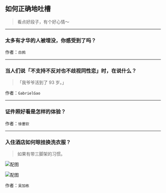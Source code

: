 ## 如何正确地吐槽

> 看点好段子，有个好心情～


 
---

### 太多有才华的人被埋没，你感受到了吗？

> 


作者：`白鸦`

---

### 当人们说「不支持不反对也不歧视同性恋」时，在说什么？

> 「我爷爷活到了 93 岁。」


作者：`GabrielGao`

---

### 证件照好看是怎样的体验？

> 


作者：`徐墨钦`

---

### 入住酒店如何晾挂换洗衣服？

> 如果有带三脚架的习惯。



![配图](http://pic1.zhimg.com/70/b1aae77093969370cc3f7ba0653cbba0_b.jpg)



![配图](http://pic4.zhimg.com/70/d3a1726e3afbb014a965ee8bd1fc8877_b.jpg)


作者：`吴加栋`